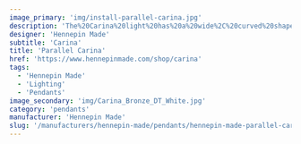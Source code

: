 ```yaml
---
image_primary: 'img/install-parallel-carina.jpg'
description: 'The%20Carina%20light%20has%20a%20wide%2C%20curved%20shape%20comprised%20of%20hand-blown%20glass%20and%20formed%20aluminum.%20Its%20compact%20design%20works%20perfectly%20in%20multiples%20and%20maintains%20a%20strength%20on%20its%20own.'
designer: 'Hennepin Made'
subtitle: 'Carina'
title: 'Parallel Carina'
href: 'https://www.hennepinmade.com/shop/carina'
tags:
  - 'Hennepin Made'
  - 'Lighting'
  - 'Pendants'
image_secondary: 'img/Carina_Bronze_DT_White.jpg'
category: 'pendants'
manufacturer: 'Hennepin Made'
slug: '/manufacturers/hennepin-made/pendants/hennepin-made-parallel-carina'
---
```

